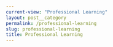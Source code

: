 ```yaml
---
current-view: "Professional Learning"
layout: post__category
permalink: /professional-learning
slug: professional-learning
title: Professional Learning
---
```

